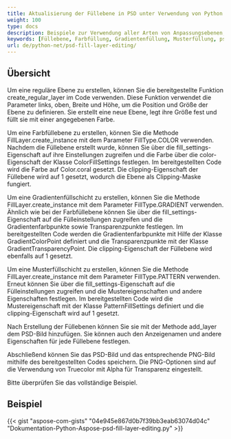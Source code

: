 ```yaml
---
title: Aktualisierung der Füllebene in PSD unter Verwendung von Python
weight: 100
type: docs
description: Beispiele zur Verwendung aller Arten von Anpassungsebenen, einschließlich Farbfüllung, Gradientenfüllung und Musterfüllung
keywords: [Füllebene, Farbfüllung, Gradientenfüllung, Musterfüllung, psd api, Python, Codebeispiel]
url: de/python-net/psd-fill-layer-editing/
---
```


## **Übersicht**

Um eine reguläre Ebene zu erstellen, können Sie die bereitgestellte Funktion create_regular_layer im Code verwenden. Diese Funktion verwendet die Parameter links, oben, Breite und Höhe, um die Position und Größe der Ebene zu definieren. Sie erstellt eine neue Ebene, legt ihre Größe fest und füllt sie mit einer angegebenen Farbe.

Um eine Farbfüllebene zu erstellen, können Sie die Methode FillLayer.create_instance mit dem Parameter FillType.COLOR verwenden. Nachdem die Füllebene erstellt wurde, können Sie über die fill_settings-Eigenschaft auf ihre Einstellungen zugreifen und die Farbe über die color-Eigenschaft der Klasse ColorFillSettings festlegen. Im bereitgestellten Code wird die Farbe auf Color.coral gesetzt. Die clipping-Eigenschaft der Füllebene wird auf 1 gesetzt, wodurch die Ebene als Clipping-Maske fungiert.

Um eine Gradientenfüllschicht zu erstellen, können Sie die Methode FillLayer.create_instance mit dem Parameter FillType.GRADIENT verwenden. Ähnlich wie bei der Farbfüllebene können Sie über die fill_settings-Eigenschaft auf die Fülleinstellungen zugreifen und die Gradientenfarbpunkte sowie Transparenzpunkte festlegen. Im bereitgestellten Code werden die Gradientenfarbpunkte mit Hilfe der Klasse GradientColorPoint definiert und die Transparenzpunkte mit der Klasse GradientTransparencyPoint. Die clipping-Eigenschaft der Füllebene wird ebenfalls auf 1 gesetzt.

Um eine Musterfüllschicht zu erstellen, können Sie die Methode FillLayer.create_instance mit dem Parameter FillType.PATTERN verwenden. Erneut können Sie über die fill_settings-Eigenschaft auf die Fülleinstellungen zugreifen und die Mustereigenschaften und andere Eigenschaften festlegen. Im bereitgestellten Code wird die Mustereigenschaft mit der Klasse PatternFillSettings definiert und die clipping-Eigenschaft wird auf 1 gesetzt.

Nach Erstellung der Füllebenen können Sie sie mit der Methode add_layer dem PSD-Bild hinzufügen. Sie können auch den Anzeigenamen und andere Eigenschaften für jede Füllebene festlegen.

Abschließend können Sie das PSD-Bild und das entsprechende PNG-Bild mithilfe des bereitgestellten Codes speichern. Die PNG-Optionen sind auf die Verwendung von Truecolor mit Alpha für Transparenz eingestellt.

Bitte überprüfen Sie das vollständige Beispiel.

## **Beispiel**
{{< gist "aspose-com-gists" "04e945e867d0b7f39bb3eab63074d04c" "Dokumentation-Python-Aspose-psd-fill-layer-editing.py" >}}
